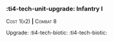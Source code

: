 ### :ti4-tech-unit-upgrade: **Infantry I**

<span style="font-variant:small-caps;">Cost 1(x2)</span> __|__ <span style="font-variant:small-caps;">Combat 8</span>

Upgrade: :ti4-tech-biotic: :ti4-tech-biotic:
